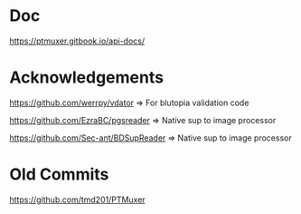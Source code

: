 # Doc

https://ptmuxer.gitbook.io/api-docs/

# Acknowledgements
https://github.com/werrpy/vdator => For blutopia validation code

https://github.com/EzraBC/pgsreader => Native sup to image processor

https://github.com/Sec-ant/BDSupReader => Native sup to image processor

# Old Commits
https://github.com/tmd201/PTMuxer

